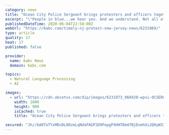 ```yaml
---
category: news
title: "Ocean City Police Sergeant brings protesters and officers together with moving speech"
excerpt: "\"People in blue...we hear you. And we understand. Not all of us will stay silent.\" Community Journalist Matteo introduces us to the policeman who joined a peaceful protest."
publishedDateTime: 2020-06-04T22:58:00Z
webUrl: "https://6abc.com/timely-nj-protest-new-jersey-news/6231969/"
type: article
quality: 17
heat: 17
published: false

provider:
  name: 6abc News
  domain: 6abc.com

topics:
  - Natural Language Processing
  - AI

images:
  - url: "https://cdn.abcotvs.com/dip/images/6231973_060420-wpvi-OCSERGEANT-thumb.jpg?w=1600"
    width: 1600
    height: 900
    isCached: true
    title: "Ocean City Police Sergeant brings protesters and officers together with moving speech"

secured: "Jh//bA8ToTYxMDvDL00zmLqNdaPAGP2D9PepgPXHHT0m4fBjDxmhUi2Q0yW33KVcwk/obNHHvOTC5YHv2b1BfpS8xvs+RKKXQUMYJTmiwQYBKiyTp2KzsFJNmjd21cmB1jesKdn+1k8T8i3MNDSSV4+C5auRdO4XKNy2VJR6kFRwqWM4veAUdkBAR3OznrJUR520bomNAcgV3RxuQNovutCnSPB+Ly36L5quWORzZtDmwpVV7cgteYw4DEgxvLS5jL3yhF3YSg9d64h3Akz67hFa7/gnT4ENMyYlMGv2di7sNld7Af2RBSku303kglI0gQVhlP2oVimun+ZZSE1Lua3vpjBsXJvrwHyEs9oN9dsyQAIdYMs83MrRYpLEnP86EEoyV8Sz/RSAJgGLksOIT0FlAUKVvRplrWBZVeV7Wpt/SeFPcxzXL/yY+WNhJu+/IV8PH0FdmhKWRiePgrHEDOkkug4LsENGvtkUrcrne8U=;3sfJoSg8fscTRC+oz+TbIA=="
---
```


